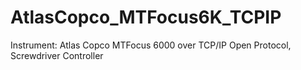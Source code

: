 # AtlasCopco_MTFocus6K_TCPIP
Instrument: Atlas Copco MTFocus 6000 over TCP/IP Open Protocol, Screwdriver Controller
